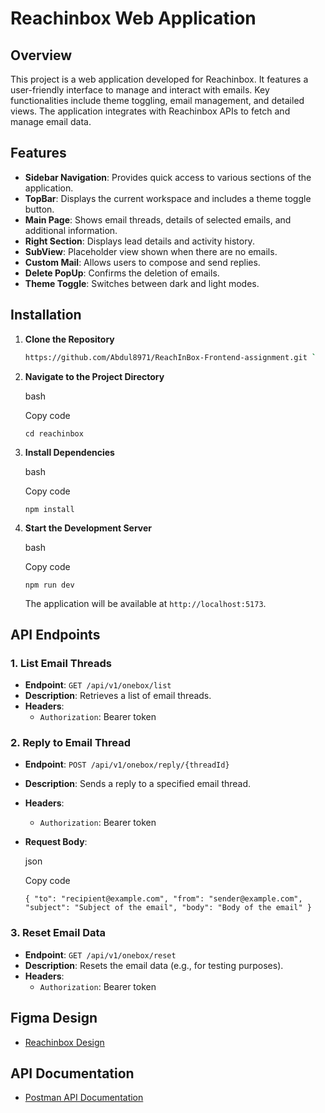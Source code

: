 # Reachinbox Web Application

## Overview

This project is a web application developed for Reachinbox. It features a user-friendly interface to manage and interact with emails. Key functionalities include theme toggling, email management, and detailed views. The application integrates with Reachinbox APIs to fetch and manage email data.

## Features

- **Sidebar Navigation**: Provides quick access to various sections of the application.
- **TopBar**: Displays the current workspace and includes a theme toggle button.
- **Main Page**: Shows email threads, details of selected emails, and additional information.
- **Right Section**: Displays lead details and activity history.
- **SubView**: Placeholder view shown when there are no emails.
- **Custom Mail**: Allows users to compose and send replies.
- **Delete PopUp**: Confirms the deletion of emails.
- **Theme Toggle**: Switches between dark and light modes.

## Installation

1. **Clone the Repository**

   ```bash
   https://github.com/Abdul8971/ReachInBox-Frontend-assignment.git `

   ```

1. **Navigate to the Project Directory**

   bash

   Copy code

   `cd reachinbox`

1. **Install Dependencies**

   bash

   Copy code

   `npm install`

1. **Start the Development Server**

   bash

   Copy code

   `npm run dev`

   The application will be available at `http://localhost:5173`.

## API Endpoints

### 1\. **List Email Threads**

- **Endpoint**: `GET /api/v1/onebox/list`
- **Description**: Retrieves a list of email threads.
- **Headers**:
  - `Authorization`: Bearer token

### 2\. **Reply to Email Thread**

- **Endpoint**: `POST /api/v1/onebox/reply/{threadId}`
- **Description**: Sends a reply to a specified email thread.
- **Headers**:
  - `Authorization`: Bearer token
- **Request Body**:

  json

  Copy code

  `{
  "to": "recipient@example.com",
  "from": "sender@example.com",
  "subject": "Subject of the email",
  "body": "Body of the email"
}`

### 3\. **Reset Email Data**

- **Endpoint**: `GET /api/v1/onebox/reset`
- **Description**: Resets the email data (e.g., for testing purposes).
- **Headers**:
  - `Authorization`: Bearer token


## Figma Design

- [Reachinbox Design](https://www.figma.com/design/uECxqvFhEx9dn4ZuO7wqmu/Reachinbox-Assignment?node-id=1-20869&t=ZY1VyRCEYZB8EyvA-0)

## API Documentation

- [Postman API Documentation](https://documenter.getpostman.com/view/30630244/2sA2rCTMKr#f45cb7f3-d007-4df5-83f4-ea598d3e5015)
